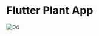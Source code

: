 # Flutter Plant App

![04](https://github.com/vipinmehra535/snapleaf/assets/88340224/1ffa0840-6203-4ee1-853c-b92612c91fde)
